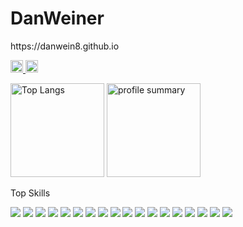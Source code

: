 <body>

<div class="header">
  <h1>DanWeiner</h1>
  <p>https://danwein8.github.io</p>
</div>


<p align="left">
  <a href="https://github.com/danwein8">
    <img height="20" src="https://img.shields.io/github/followers/danwein8?label=follow&logo=github&style=flat" />
  </a>
  <a href="https://www.linkedin.com/in/dan-weiner-59434a250/">
    <img height="20" src="https://img.shields.io/twitter/follow/danwein8?label=LinkedIn&color=blue&style=flat"/>
  </a>
</p>

<p align="left">
	<img alt="Top Langs" height="150px" src="https://github-readme-stats.vercel.app/api/top-langs/?username=danwein8&layout=compact&show_icons=true&theme=dark" />
  <!--<img alt="github stats" height="150px" src="https://github-readme-stats.vercel.app/api?username=danwein8&theme=dark&show_icons=ture" /> UNDO WHEN STATS ARE BETTER-->
	<img alt="profile summary" height="150px" src="https://github-profile-summary-cards.vercel.app/api/cards/profile-details?username=danwein8&theme=2077" />
</p>

<p>Top Skills</p>

<!--[![My Skills](https://skillicons.dev/icons?i=py,pytorch,tensorflow,unity,linux,bash,gcp,java,cpp,cs)](https://skillicons.dev)-->

<p align="left">
	<img src="https://img.shields.io/badge/C-00599C?style=for-the-badge&logo=c&logoColor=white"/>
	<img src="https://img.shields.io/badge/C%23-239120?style=for-the-badge&logo=c-sharp&logoColor=white"/>
	<img src="https://img.shields.io/badge/C%2B%2B-00599C?style=for-the-badge&logo=c%2B%2B&logoColor=white"/>
<!-- 	<img src="https://img.shields.io/badge/CSS3-1572B6?style=for-the-badge&logo=css3&logoColor=white"/>
	<img src="https://img.shields.io/badge/HTML5-E34F26?style=for-the-badge&logo=html5&logoColor=white"/>
	<img src="https://img.shields.io/badge/JavaScript-323330?style=for-the-badge&logo=javascript&logoColor=F7DF1E"/>
	<img src="https://img.shields.io/badge/json-5E5C5C?style=for-the-badge&logo=json&logoColor=white"/>
	<img src="https://img.shields.io/badge/LaTeX-47A141?style=for-the-badge&logo=LaTeX&logoColor=white"/>
	<img src="https://img.shields.io/badge/Lua-2C2D72?style=for-the-badge&logo=lua&logoColor=white"/> -->
	<img src="https://img.shields.io/badge/Numpy-777BB4?style=for-the-badge&logo=numpy&logoColor=white"/>
	<img src="https://img.shields.io/badge/Pandas-2C2D72?style=for-the-badge&logo=pandas&logoColor=white"/>
	<img src="https://img.shields.io/badge/Python-FFD43B?style=for-the-badge&logo=python&logoColor=blue"/>
	<img src="https://img.shields.io/badge/scikit_learn-F7931E?style=for-the-badge&logo=scikit-learn&logoColor=white"/>
<!-- 	<img src="https://img.shields.io/badge/SciPy-654FF0?style=for-the-badge&logo=SciPy&logoColor=white"/>
	<img src="https://img.shields.io/badge/TypeScript-007ACC?style=for-the-badge&logo=typescript&logoColor=white"/>
	<img src="https://img.shields.io/badge/Microsoft_Office-D83B01?style=for-the-badge&logo=microsoft-office&logoColor=white"/>
	<img src="https://img.shields.io/badge/iOS-000000?style=for-the-badge&logo=ios&logoColor=white"/>
	<img src="https://img.shields.io/badge/Linux-FCC624?style=for-the-badge&logo=linux&logoColor=black"/>
	<img src="https://img.shields.io/badge/mac%20os-000000?style=for-the-badge&logo=apple&logoColor=white"/>
	<img src="https://img.shields.io/badge/Ubuntu-E95420?style=for-the-badge&logo=ubuntu&logoColor=white"/>
	<img src="https://img.shields.io/badge/Windows-0078D6?style=for-the-badge&logo=windows&logoColor=white"/> -->
	<img src="https://img.shields.io/badge/GIT-E44C30?style=for-the-badge&logo=git&logoColor=white"/>
<!-- 	<img src="https://img.shields.io/badge/powershell-5391FE?style=for-the-badge&logo=powershell&logoColor=white"/> -->
	<img src="https://img.shields.io/badge/Keras-FF0000?style=for-the-badge&logo=keras&logoColor=white"/>
	<img src="https://img.shields.io/badge/PyTorch-EE4C2C?style=for-the-badge&logo=pytorch&logoColor=white"/>
	<img src="https://img.shields.io/badge/TensorFlow-FF6F00?style=for-the-badge&logo=tensorflow&logoColor=white"/>
	<img src="https://img.shields.io/badge/Weights_&_Biases-FFBE00?style=for-the-badge&logo=WeightsAndBiases&logoColor=white"/>
	<img src="https://img.shields.io/badge/conda-342B029.svg?&style=for-the-badge&logo=anaconda&logoColor=white"/>
	<img src="https://img.shields.io/badge/Jupyter-F37626.svg?&style=for-the-badge&logo=Jupyter&logoColor=white"/>
<!-- 	<img src="https://img.shields.io/badge/Node.js-339933?style=for-the-badge&logo=nodedotjs&logoColor=white"/>
	<img src="https://img.shields.io/badge/React-20232A?style=for-the-badge&logo=react&logoColor=61DAFB"/>
	<img src="https://img.shields.io/badge/Angular-DD0031?style=for-the-badge&logo=angular&logoColor=white"/>
	<img src="https://img.shields.io/badge/npm-CB3837?style=for-the-badge&logo=npm&logoColor=white"/>
	<img src="https://img.shields.io/badge/Unity-100000?style=for-the-badge&logo=unity&logoColor=white"/>
	<img src="https://img.shields.io/badge/-Unreal%20Engine-313131?style=for-the-badge&logo=unreal-engine&logoColor=white"/> -->
	<img src="https://img.shields.io/badge/Shell_Script-121011?style=for-the-badge&logo=gnu-bash&logoColor=white"/>
<!-- 	<img src="https://img.shields.io/badge/.NET-512BD4?style=for-the-badge&logo=dotnet&logoColor=white"/> -->
	<img src="https://img.shields.io/badge/Kaggle-20BEFF?style=for-the-badge&logo=Kaggle&logoColor=white"/>
	<img src="https://img.shields.io/badge/Google_Cloud-4285F4?style=for-the-badge&logo=google-cloud&logoColor=white"/>
	<img src="https://img.shields.io/badge/MySQL-005C84?style=for-the-badge&logo=mysql&logoColor=white"/>
</p>
</body>
